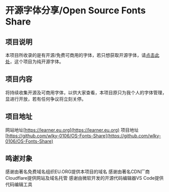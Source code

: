 # 开源字体分享/Open Source Fonts Share
## 项目说明
本项目所收录的是有开源/免费可商用的字体，若只想获取开源字体，请[点击此处](https://github.com/DrXie/OSFCC)，这个项目为纯开源字体。
## 项目内容
将持续收集开源及可商用字体，以供大家查看，本项目原只为我个人的字体管理，显进行开放，若有任何争议将立刻关停。
## 项目地址
网站地址[https://learner.eu.org](https://learner.eu.org)
项目地址[https://github.com/wlky-0106/OS-Fonts-Share](https://github.com/wlky-0106/OS-Fonts-Share)
## 鸣谢对象
感谢由著名免费域名组织EU.ORG提供本项目的域名
感谢由著名CDN厂商Cloudflare提供网站及域名托管
感谢由微软开发的开源代码编辑器VS Code提供代码编辑工具